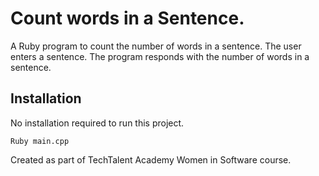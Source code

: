 # Count words in a Sentence.
A Ruby program to count the number of words in a sentence.
The user enters a sentence.
The program responds with the number of words in a sentence.

## Installation
No installation required to run this project.
```
Ruby main.cpp
```

Created as part of TechTalent Academy Women in Software course.